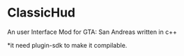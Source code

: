 # ClassicHud

An user Interface Mod for GTA: San Andreas written in c++

*it need plugin-sdk to make it compilable.